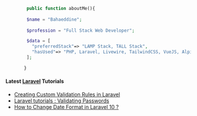 ```php
        public function aboutMe(){  
        
        $name = "Bahaeddine";
        
        $profession = "Full Stack Web Developer";

        $data = [
          "preferredStack"=> "LAMP Stack, TALL Stack",
          "hasUsed"=> "PHP, Laravel, Livewire, TailwindCSS, VueJS, AlpineJS"
        ];

       }
```
#### Latest [Laravel](https://aliendev.org) Tutorials

- [Creating Custom Validation Rules in Laravel](https://aliendev.org/blog/post/creating-custom-validation-rules-in-laravel)
- [Laravel tutorials : Validating Passwords](https://aliendev.org/blog/post/laravel-tutorials-validating-passwords)
- [How to Change Date Format in Laravel 10 ?](https://aliendev.org/blog/post/how-to-change-date-format-in-laravel-10)
